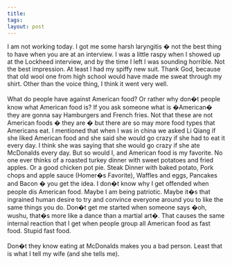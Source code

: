 ```yaml
---
title: 
tags: 
layout: post
---
```

I am not working today.  I got me some harsh laryngitis � not the best thing to have when you are at an interview.  I was a little raspy when I showed up at the Lockheed interview, and by the time I left I was sounding horrible.   Not the best impression.  At least I had my spiffy new suit.  Thank God, because that old wool one from high school would have made me sweat through my shirt.  Other than the voice thing, I think it went very well. <br /><br />What do people have against American food?  Or rather why don�t people know what American food is?  If you ask someone what is �American� they are gonna say Hamburgers and French fries.  Not that these are not American foods � they are � but there are so may more food types that Americans eat.  I mentioned that when I was in china we asked Li Qiang if she liked American food and she said she would go crazy if she had to eat it every day.  I think she was saying that she would go crazy if she ate McDonalds every day.  But so would I, and American food is my favorite.  No one ever thinks of a roasted turkey dinner with sweet potatoes and fried apples.  Or a good chicken pot pie.  Steak Dinner with baked potato, Pork chops and apple sauce (Homer�s Favorite), Waffles and eggs, Pancakes and Bacon � you get the idea.  I don�t know why I get offended when people dis American food.  Maybe I am being patriotic.  Maybe it�s that ingrained human desire to try and convince everyone around you to like the same things you do.  Don�t get me started when someone says �oh, wushu, that�s more like a dance than a martial art�.  That causes the same internal reaction that I get when people group all American food as fast food.  Stupid fast food.<br /><br />Don�t they know eating at McDonalds makes you a bad person.  Least that is what I tell my wife (and she tells me). 
